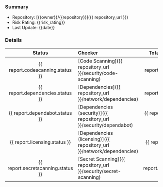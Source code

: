 <!-- Warning:
This issue was created and updated by advanced-security-compliance and changed to the body might be overwritten
-->
### Summary

- Repository: [{{owner}}/{{repository}}]({{ repository_url }})
- Risk Rating: {{risk_rating}}
- Last Update: {{date}}

### Details

|               Status               | Checker                                                               |       Total Reported Alerts       |          Reported Errors           |          Reported Warnings           | Details |
| :--------------------------------: | :-------------------------------------------------------------------- | :-------------------------------: | :--------------------------------: | :----------------------------------: | :------ |
|  {{ report.codescanning.status }}  | [Code Scanning]({{ repository_url }}/security/code-scanning)          |  {{ report.codescanning.total }}  |  {{ report.codescanning.errors }}  |  {{ report.codescanning.warnings }}  |         |
|  {{ report.dependencies.status }}  | [Dependencies]({{ repository_url }}/network/dependencies)             |  {{ report.dependencies.total }}  |  {{ report.dependencies.errors }}  |  {{ report.dependencies.warnings }}  |         |
|   {{ report.dependabot.status }}   | [Dependencies (security)]({{ repository_url }}/security/dependabot)   |   {{ report.dependabot.total }}   |   {{ report.dependabot.errors }}   |   {{ report.dependabot.warnings }}   |         |
|   {{ report.licensing.status }}    | [Dependencies (licensing)]({{ repository_url }}/network/dependencies) |   {{ report.licensing.total }}    |   {{ report.licensing.errors }}    |   {{ report.licensing.warnings }}    |         |
| {{ report.secretscanning.status }} | [Secret Scanning]({{ repository_url }}/security/secret-scanning)      | {{ report.secretscanning.total }} | {{ report.secretscanning.errors }} | {{ report.secretscanning.warnings }} |         |
